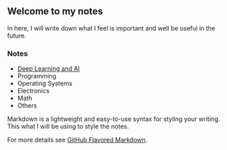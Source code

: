 ## Welcome to my notes

In here, I will write down what I feel is important and well be useful in the future.  

### Notes

  - [Deep Learning and AI](http://jbtis.github.io/notes/ai/ai.md)
  - Programming
  - Operating Systems
  - Electronics
  - Math
  - Others

Markdown is a lightweight and easy-to-use syntax for styling your writing. This what I will be using to style the notes.

For more details see [GitHub Flavored Markdown](https://guides.github.com/features/mastering-markdown/).

